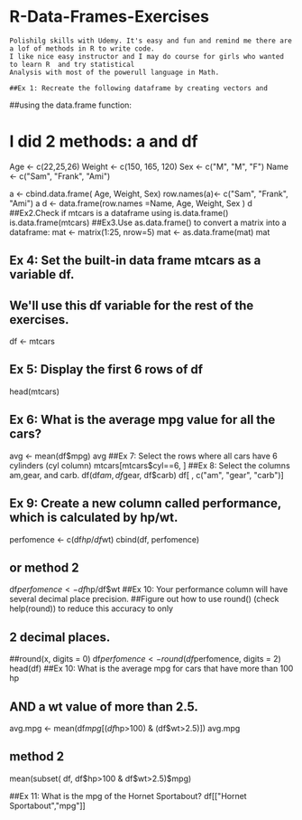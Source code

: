 #   R-Data-Frames-Exercises
    Polishilg skills with Udemy. It's easy and fun and remind me there are a lof of methods in R to write code. 
    I like nice easy instructor and I may do course for girls who wanted to learn R  and try statistical 
    Analysis with most of the powerull language in Math.
    
    ##Ex 1: Recreate the following dataframe by creating vectors and 
##using the data.frame function:
# I did 2 methods: a and df
Age <- c(22,25,26)
Weight <- c(150, 165, 120)
Sex <- c("M", "M", "F")
Name <- c("Sam", "Frank", "Ami")

a <- cbind.data.frame( Age, Weight, Sex)
row.names(a)<- c("Sam", "Frank", "Ami")
a
d <- data.frame(row.names =Name, Age, Weight, Sex )
d
##Ex2.Check if mtcars is a dataframe using is.data.frame()
is.data.frame(mtcars)
##Ex3.Use as.data.frame() to convert a matrix into a dataframe:
mat <- matrix(1:25, nrow=5)
mat <- as.data.frame(mat)
mat
## Ex 4: Set the built-in data frame mtcars as a variable df. 
## We'll use this df variable for the rest of the exercises.
df <- mtcars
## Ex 5: Display the first 6 rows of df
head(mtcars)
## Ex 6: What is the average mpg value for all the cars?
avg <- mean(df$mpg)
avg
##Ex 7: Select the rows where all cars have 6 cylinders (cyl column)
mtcars[mtcars$cyl==6, ]
##Ex 8: Select the columns am,gear, and carb.
df(df$am, df$gear, df$carb)
df[ , c("am", "gear", "carb")]
## Ex 9: Create a new column called performance, which is calculated by hp/wt.
perfomence <- c(df$hp/df$wt)
cbind(df, perfomence) 
## or method 2 
df$perfomence <- df$hp/df$wt
##Ex 10: Your performance column will have several decimal place precision.
##Figure out how to use round() (check help(round)) to reduce this accuracy to only 
## 2 decimal places.

##round(x, digits = 0)
df$perfomence <- round(df$perfomence, digits = 2)
head(df)
##Ex 10: What is the average mpg for cars that have more than 100 hp 
## AND a wt value of more than 2.5.

avg.mpg <- mean(df$mpg[ (df$hp>100) & (df$wt>2.5)])
avg.mpg
## method 2
mean(subset( df, df$hp>100 & df$wt>2.5)$mpg)

##Ex 11: What is the mpg of the Hornet Sportabout?
df[["Hornet Sportabout","mpg"]] 

